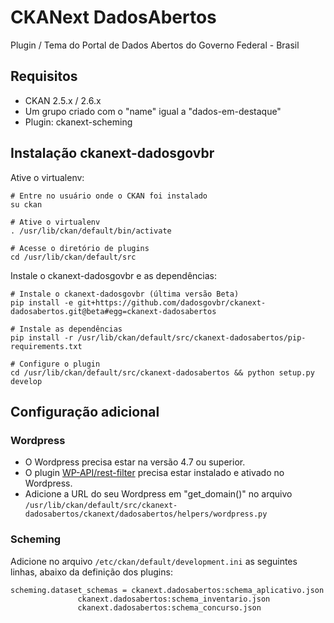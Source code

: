 # CKANext DadosAbertos
Plugin / Tema do Portal de Dados Abertos do Governo Federal - Brasil

## Requisitos

- CKAN 2.5.x / 2.6.x
- Um grupo criado com o "name" igual a "dados-em-destaque"
- Plugin: ckanext-scheming


## Instalação ckanext-dadosgovbr

Ative o virtualenv:
```
# Entre no usuário onde o CKAN foi instalado
su ckan

# Ative o virtualenv
. /usr/lib/ckan/default/bin/activate 

# Acesse o diretório de plugins
cd /usr/lib/ckan/default/src
```

Instale o ckanext-dadosgovbr e as dependências:
```
# Instale o ckanext-dadosgovbr (última versão Beta)
pip install -e git+https://github.com/dadosgovbr/ckanext-dadosabertos.git@beta#egg=ckanext-dadosabertos

# Instale as dependências
pip install -r /usr/lib/ckan/default/src/ckanext-dadosabertos/pip-requirements.txt

# Configure o plugin
cd /usr/lib/ckan/default/src/ckanext-dadosabertos && python setup.py develop
```


## Configuração adicional

### Wordpress
- O Wordpress precisa estar na versão 4.7 ou superior.
- O plugin [WP-API/rest-filter](https://github.com/WP-API/rest-filter) precisa estar instalado e ativado no Wordpress.
- Adicione a URL do seu Wordpress em "get_domain()" no arquivo `/usr/lib/ckan/default/src/ckanext-dadosabertos/ckanext/dadosabertos/helpers/wordpress.py`

### Scheming
Adicione no arquivo `/etc/ckan/default/development.ini` as seguintes linhas, abaixo da definição dos plugins:
```
scheming.dataset_schemas = ckanext.dadosabertos:schema_aplicativo.json
			   ckanext.dadosabertos:schema_inventario.json
			   ckanext.dadosabertos:schema_concurso.json
```
